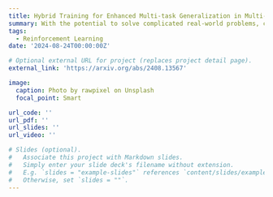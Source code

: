 ```yaml
---
title: Hybrid Training for Enhanced Multi-task Generalization in Multi-agent Reinforcement Learning
summary: With the potential to solve complicated real-world problems, cooperative Multi-Agent Reinforcement Learning(MARL) has drawn tremendous attention recently. Since most MARL methods learn policies online in a single task using simulating environments, there exist two problems when contemplating its deployment in real-world robotic scenarios. Firstly, online reinforcement learning agents demonstrate sample inefficiency, necessitating billions of environmental interactions to attain optimal performance. Such a magnitude of sample interaction is not merely impractical but often unfeasible for the majority of real-world robotic applications. Secondly, a limited number of existing MARL algorithms can adapt to multiple tasks with varying agents and targets. In response to these challenges, this study proposes a novel MARL algorithm using both offline and online data. This integration aims to enhance sample efficiency and overall performance. We hypothesize that this approach will surpass the performance boundaries imposed by existing datasets and address pertinent issues such as distribution shift and out-of-distribution challenges.
tags:
  - Reinforcement Learning
date: '2024-08-24T00:00:00Z'

# Optional external URL for project (replaces project detail page).
external_link: 'https://arxiv.org/abs/2408.13567'

image:
  caption: Photo by rawpixel on Unsplash
  focal_point: Smart

url_code: ''
url_pdf: ''
url_slides: ''
url_video: ''

# Slides (optional).
#   Associate this project with Markdown slides.
#   Simply enter your slide deck's filename without extension.
#   E.g. `slides = "example-slides"` references `content/slides/example-slides.md`.
#   Otherwise, set `slides = ""`.
---
```

